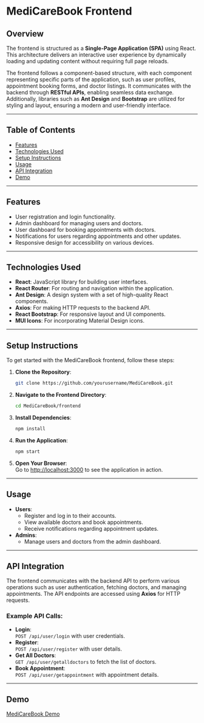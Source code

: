 # MediCareBook Frontend

## Overview  
The frontend is structured as a **Single-Page Application (SPA)** using React. This architecture delivers an interactive user experience by dynamically loading and updating content without requiring full page reloads.  

The frontend follows a component-based structure, with each component representing specific parts of the application, such as user profiles, appointment booking forms, and doctor listings. It communicates with the backend through **RESTful APIs**, enabling seamless data exchange. Additionally, libraries such as **Ant Design** and **Bootstrap** are utilized for styling and layout, ensuring a modern and user-friendly interface.

---

## Table of Contents  
- [Features](#features)  
- [Technologies Used](#technologies-used)  
- [Setup Instructions](#setup-instructions)  
- [Usage](#usage)  
- [API Integration](#api-integration)  
- [Demo](#demo)  

---

## Features  
- User registration and login functionality.  
- Admin dashboard for managing users and doctors.  
- User dashboard for booking appointments with doctors.  
- Notifications for users regarding appointments and other updates.  
- Responsive design for accessibility on various devices.  

---

## Technologies Used  
- **React**: JavaScript library for building user interfaces.  
- **React Router**: For routing and navigation within the application.  
- **Ant Design**: A design system with a set of high-quality React components.  
- **Axios**: For making HTTP requests to the backend API.  
- **React Bootstrap**: For responsive layout and UI components.  
- **MUI Icons**: For incorporating Material Design icons.  

---

## Setup Instructions  
To get started with the MediCareBook frontend, follow these steps:

1. **Clone the Repository**:  
    ```bash
    git clone https://github.com/yourusername/MediCareBook.git
    ```
2. **Navigate to the Frontend Directory**:  
    ```bash
    cd MediCareBook/frontend
    ```
3. **Install Dependencies**:  
    ```bash
    npm install
    ```
4. **Run the Application**:  
    ```bash
    npm start
    ```
5. **Open Your Browser**:  
   Go to [http://localhost:3000](http://localhost:3000) to see the application in action.

---

## Usage  
- **Users**:  
  - Register and log in to their accounts.  
  - View available doctors and book appointments.  
  - Receive notifications regarding appointment updates.  
- **Admins**:  
  - Manage users and doctors from the admin dashboard.  

---

## API Integration  
The frontend communicates with the backend API to perform various operations such as user authentication, fetching doctors, and managing appointments. The API endpoints are accessed using **Axios** for HTTP requests.

### Example API Calls:  
- **Login**:  
    `POST /api/user/login` with user credentials.  
- **Register**:  
    `POST /api/user/register` with user details.  
- **Get All Doctors**:  
    `GET /api/user/getalldoctors` to fetch the list of doctors.  
- **Book Appointment**:  
    `POST /api/user/getappointment` with appointment details.  

---

## Demo  
[MediCareBook Demo](https://drive.google.com/file/d/1-RSa2yp2xc60g5JZwF6f-A63LTF0OhFP/view)

